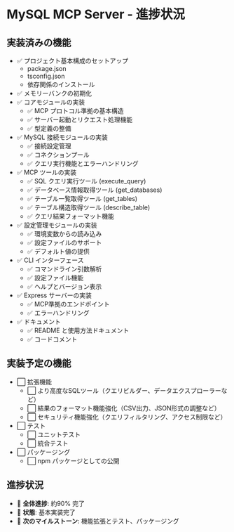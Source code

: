 # MySQL MCP Server - 進捗状況

## 実装済みの機能
- ✅ プロジェクト基本構成のセットアップ
  - package.json
  - tsconfig.json
  - 依存関係のインストール
- ✅ メモリーバンクの初期化
- ✅ コアモジュールの実装
  - ✅ MCP プロトコル準拠の基本構造
  - ✅ サーバー起動とリクエスト処理機能
  - ✅ 型定義の整備
- ✅ MySQL 接続モジュールの実装
  - ✅ 接続設定管理
  - ✅ コネクションプール
  - ✅ クエリ実行機能とエラーハンドリング
- ✅ MCP ツールの実装
  - ✅ SQL クエリ実行ツール (execute_query)
  - ✅ データベース情報取得ツール (get_databases)
  - ✅ テーブル一覧取得ツール (get_tables)
  - ✅ テーブル構造取得ツール (describe_table)
  - ✅ クエリ結果フォーマット機能
- ✅ 設定管理モジュールの実装
  - ✅ 環境変数からの読み込み
  - ✅ 設定ファイルのサポート
  - ✅ デフォルト値の提供
- ✅ CLI インターフェース
  - ✅ コマンドライン引数解析
  - ✅ 設定ファイル機能
  - ✅ ヘルプとバージョン表示
- ✅ Express サーバーの実装
  - ✅ MCP準拠のエンドポイント
  - ✅ エラーハンドリング
- ✅ ドキュメント
  - ✅ README と使用方法ドキュメント
  - ✅ コードコメント

## 実装予定の機能
- ⬜ 拡張機能
  - ⬜ より高度なSQLツール（クエリビルダー、データエクスプローラーなど）
  - ⬜ 結果のフォーマット機能強化（CSV出力、JSON形式の調整など）
  - ⬜ セキュリティ機能強化（クエリフィルタリング、アクセス制限など）
- ⬜ テスト
  - ⬜ ユニットテスト
  - ⬜ 統合テスト
- ⬜ パッケージング
  - ⬜ npm パッケージとしての公開

## 進捗状況
- 🔄 **全体進捗**: 約90% 完了
- 📅 **状態**: 基本実装完了
- 🚩 **次のマイルストーン**: 機能拡張とテスト、パッケージング
